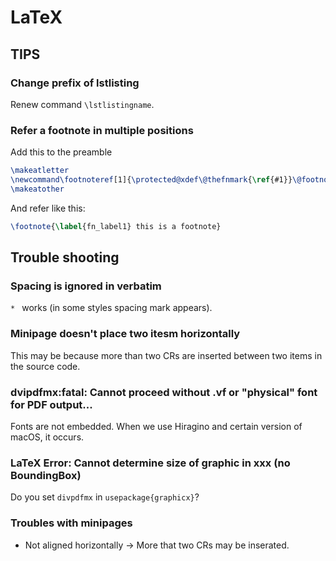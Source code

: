 LaTeX
=========

## TIPS

### Change prefix of lstlisting
Renew command `\lstlistingname`.

### Refer a footnote in multiple positions
Add this to the preamble
```tex
\makeatletter
\newcommand\footnoteref[1]{\protected@xdef\@thefnmark{\ref{#1}}\@footnotemark}
\makeatother
```

And refer like this:
```tex
\footnote{\label{fn_label1} this is a footnote}
```


## Trouble shooting

### Spacing is ignored in verbatim
`* ` works (in some styles spacing mark appears).

### Minipage doesn't place two itesm horizontally
This may be because more than two CRs are inserted between two items in the source code.

### dvipdfmx:fatal: Cannot proceed without .vf or "physical" font for PDF output...
Fonts are not embedded. When we use Hiragino and certain version of macOS, it occurs.

### LaTeX Error: Cannot determine size of graphic in xxx (no BoundingBox)
Do you set `divpdfmx` in `usepackage{graphicx}`?

### Troubles with minipages

- Not aligned horizontally -> More that two CRs may be inserated.
